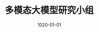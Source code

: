 ---
title: 多模态大模型研究小组
date: 1020-01-01 # to control the display order
# author: test
type: landing

design:
  # Section spacing
  spacing: '1rem'

sections:
  - block: markdown
    content:
      title: 多模态大模型研究小组
  - block: collection
    id: members
    content:
      title: 团队成员
      filters:
        folders:
          - authors
        tag: mm_prof
      count: 0
    design:
      view: people-grid
      columns: 4
  - block: markdown
    content:
      title: 研究内容简介
      text: |
        近年来，人工智能领域涌现出一类强大的新型模型——**视觉多模态大模型**。它们突破了传统单一模态模型的局限，能够同时理解和处理文本、图像、视频等多种模态的信息，为实现更通用的人工智能迈出了重要一步。

        ### 核心技术突破

        视觉多模态大模型的崛起得益于以下关键技术的突破：

        - **深度学习**：提供了强大的特征提取和模式识别能力。
        - **大规模预训练**：利用海量数据训练模型，学习通用知识表示。
        - **跨模态对齐**：将不同模态的信息映射到同一语义空间，实现跨模态理解。

        例如：
        - **CLIP** 模型通过对比学习将图像和文本映射到同一语义空间，实现了跨模态的检索和理解。
        - **DALL-E 2** 和 **Stable Diffusion** 等模型可以根据文本描述生成高质量的图像，展现了强大的跨模态生成能力。

        ### 应用场景广泛

        视觉多模态大模型的应用场景十分广泛，涵盖了计算机视觉、自然语言处理、人机交互等多个领域：

        - **图像理解**：图像分类、目标检测、图像描述生成等。
        - **视频分析**：视频内容理解、视频摘要生成等。
        - **人机交互**：开发更智能的虚拟助手、聊天机器人等。
      
        ### 未来发展趋势

        尽管视觉多模态大模型取得了令人瞩目的进展，但仍面临一些挑战：

        - **模型可解释性**：如何让模型决策过程更加透明易懂。
        - **数据偏见**：如何避免模型学习到数据中的偏见。
        - **计算资源消耗**：如何降低模型训练和推理的计算成本。
      
        未来，随着技术的不断进步和应用场景的不断拓展，视觉多模态大模型将会朝着更通用、更智能、更高效的方向发展，为人工智能领域带来更多突破和创新。

        总而言之，视觉多模态大模型的出现标志着人工智能从单一模态感知向多模态认知迈进的重要一步，为实现更通用的人工智能奠定了坚实的基础。 随着技术的不断发展和应用场景的不断拓展，视觉多模态大模型将会在更多领域发挥重要作用，为人类社会带来更多便利和价值。
---